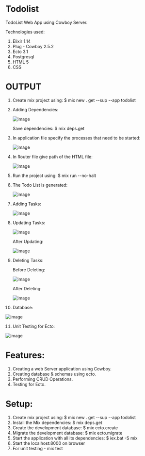 
# Todolist
TodoList Web App using Cowboy Server.

Technologies used:
1) Elixir 1.14 
2) Plug - Cowboy 2.5.2 
3) Ecto 3.1 
4) Postgresql 
5) HTML 5 
6) CSS

# OUTPUT

1) Create mix project using: $ mix new . get --sup --app todolist 

2) Adding Dependencies:

   ![image](https://user-images.githubusercontent.com/100900392/207044893-602f0491-e129-4109-a3d1-4b33bdca5f83.png)
 
   Save dependencies: $ mix deps.get
 
3) In application file specify the processes that need to be started:

   ![image](https://user-images.githubusercontent.com/100900392/207045497-377cd29c-d88b-47a7-8255-6e9ea5096878.png)

4) In Router file give path of the HTML file:

   ![image](https://user-images.githubusercontent.com/100900392/207045781-2c891337-a9ad-4a08-92a1-4a86328e92a7.png)

5) Run the project using: $ mix run --no-halt

6) The Todo List is generated: 

   ![image](https://user-images.githubusercontent.com/100900392/210199853-f2f483c9-ee20-41e0-9de6-457fe7bfa9da.png)

7) Adding Tasks:
   
   ![image](https://user-images.githubusercontent.com/100900392/210199906-52633193-1780-498b-b724-215a06747aae.png)

8) Updating Tasks:
    
   ![image](https://user-images.githubusercontent.com/100900392/210200306-1930ea1b-1107-47ac-a3bb-0ea16ceeabb9.png)

    After Updating:
    
   ![image](https://user-images.githubusercontent.com/100900392/210200014-d1392904-0191-4d7e-96fb-39f9cbaab57b.png)
   
9) Deleting Tasks:

   Before Deleting:

   ![image](https://user-images.githubusercontent.com/100900392/210200077-1a4217c3-5fbe-45d8-9b67-48de353c726e.png)

   After Deleting:
   
   ![image](https://user-images.githubusercontent.com/100900392/210200131-606d5d67-165c-484b-a7b9-48dee998035d.png)
   
10) Database:

   ![image](https://user-images.githubusercontent.com/100900392/210200166-8120489a-1ec2-479b-abfb-8c9277e178ad.png)
   
11) Unit Testing for Ecto:

   ![image](https://user-images.githubusercontent.com/100900392/207049415-9760dfbd-1b13-4944-b429-aee620965742.png)

# Features:

1) Creating a web Server application using Cowboy.
2) Creating database & schemas using ecto.
3) Performing CRUD Operations.
4) Testing for Ecto.

# Setup:

1) Create mix project using: $ mix new . get --sup --app todolist
2) Install the Mix dependencies: $ mix deps.get
3) Create the development database: $ mix ecto.create
4) Migrate the development database: $ mix ecto.migrate
5) Start the application with all its dependencies: $ iex.bat -S mix
6) Start the localhost:8000 on browser
7) For unit testing - mix test

